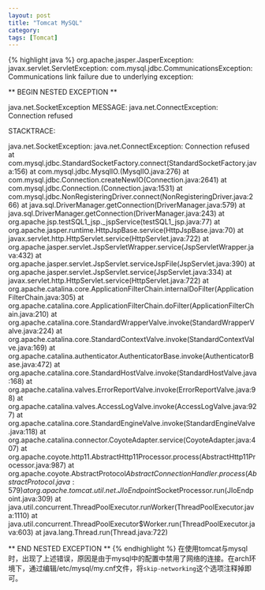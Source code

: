 ```yaml
---
layout: post
title: "Tomcat MySQL"
category: 
tags: [Tomcat]
---
```

{% highlight java %}
org.apache.jasper.JasperException: javax.servlet.ServletException: com.mysql.jdbc.CommunicationsException: Communications link failure due to underlying exception: 

** BEGIN NESTED EXCEPTION ** 

java.net.SocketException
MESSAGE: java.net.ConnectException: Connection refused

STACKTRACE:

java.net.SocketException: java.net.ConnectException: Connection refused
	at com.mysql.jdbc.StandardSocketFactory.connect(StandardSocketFactory.java:156)
	at com.mysql.jdbc.MysqlIO.<init>(MysqlIO.java:276)
	at com.mysql.jdbc.Connection.createNewIO(Connection.java:2641)
	at com.mysql.jdbc.Connection.<init>(Connection.java:1531)
	at com.mysql.jdbc.NonRegisteringDriver.connect(NonRegisteringDriver.java:266)
	at java.sql.DriverManager.getConnection(DriverManager.java:579)
	at java.sql.DriverManager.getConnection(DriverManager.java:243)
	at org.apache.jsp.testSQL1_jsp._jspService(testSQL1_jsp.java:77)
	at org.apache.jasper.runtime.HttpJspBase.service(HttpJspBase.java:70)
	at javax.servlet.http.HttpServlet.service(HttpServlet.java:722)
	at org.apache.jasper.servlet.JspServletWrapper.service(JspServletWrapper.java:432)
	at org.apache.jasper.servlet.JspServlet.serviceJspFile(JspServlet.java:390)
	at org.apache.jasper.servlet.JspServlet.service(JspServlet.java:334)
	at javax.servlet.http.HttpServlet.service(HttpServlet.java:722)
	at org.apache.catalina.core.ApplicationFilterChain.internalDoFilter(ApplicationFilterChain.java:305)
	at org.apache.catalina.core.ApplicationFilterChain.doFilter(ApplicationFilterChain.java:210)
	at org.apache.catalina.core.StandardWrapperValve.invoke(StandardWrapperValve.java:224)
	at org.apache.catalina.core.StandardContextValve.invoke(StandardContextValve.java:169)
	at org.apache.catalina.authenticator.AuthenticatorBase.invoke(AuthenticatorBase.java:472)
	at org.apache.catalina.core.StandardHostValve.invoke(StandardHostValve.java:168)
	at org.apache.catalina.valves.ErrorReportValve.invoke(ErrorReportValve.java:98)
	at org.apache.catalina.valves.AccessLogValve.invoke(AccessLogValve.java:927)
	at org.apache.catalina.core.StandardEngineValve.invoke(StandardEngineValve.java:118)
	at org.apache.catalina.connector.CoyoteAdapter.service(CoyoteAdapter.java:407)
	at org.apache.coyote.http11.AbstractHttp11Processor.process(AbstractHttp11Processor.java:987)
	at org.apache.coyote.AbstractProtocol$AbstractConnectionHandler.process(AbstractProtocol.java:579)
	at org.apache.tomcat.util.net.JIoEndpoint$SocketProcessor.run(JIoEndpoint.java:309)
	at java.util.concurrent.ThreadPoolExecutor.runWorker(ThreadPoolExecutor.java:1110)
	at java.util.concurrent.ThreadPoolExecutor$Worker.run(ThreadPoolExecutor.java:603)
	at java.lang.Thread.run(Thread.java:722)


** END NESTED EXCEPTION **
{% endhighlight %}
在使用tomcat与mysql时，出现了上述错误，原因是由于mysql中的配置中禁用了网络的连接。在arch环境下，通过编辑/etc/mysql/my.cnf文件，将`skip-networking`这个选项注释掉即可。
